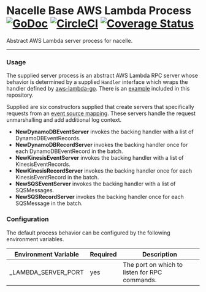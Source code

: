 # Nacelle Base AWS Lambda Process [![GoDoc](https://godoc.org/github.com/go-nacelle/lambdabase?status.svg)](https://godoc.org/github.com/go-nacelle/lambdabase) [![CircleCI](https://circleci.com/gh/go-nacelle/lambdabase.svg?style=svg)](https://circleci.com/gh/go-nacelle/lambdabase) [![Coverage Status](https://coveralls.io/repos/github/go-nacelle/lambdabase/badge.svg?branch=master)](https://coveralls.io/github/go-nacelle/lambdabase?branch=master)

Abstract AWS Lambda server process for nacelle.

---

### Usage

The supplied server process is an abstract AWS Lambda RPC server whose behavior is determined by a supplied `Handler` interface which wraps the handler defined by [aws-lambda-go](https://github.com/aws/aws-lambda-go/blob/af0b813d5803d9754b920ed666b1cf8c16becfb3/lambda/handler.go#L14). There is an [example](./example) included in this repository.

Supplied are six constructors supplied that create servers that specifically requests from an [event source mapping](https://docs.aws.amazon.com/lambda/latest/dg/intro-invocation-modes.html). These servers handle the request unmarshalling and add additional log context.

- **NewDynamoDBEventServer** invokes the backing handler with a list of DynamoDBEventRecords.
- **NewDynamoDBRecordServer** invokes the backing handler once for each DynamoDBEventRecord in the batch.
- **NewKinesisEventServer** invokes the backing handler with a list of KinesisEventRecords.
- **NewKinesisRecordServer** invokes the backing handler once for each KinesisEventRecord in the batch.
- **NewSQSEventServer** invokes the backing handler with a list of SQSMessages.
- **NewSQSRecordServer** invokes the backing handler once for each SQSMessage in the batch.

### Configuration

The default process behavior can be configured by the following environment variables.

| Environment Variable | Required | Description |
| -------------------- | -------- | ----------- |
| _LAMBDA_SERVER_PORT  | yes      | The port on which to listen for RPC commands. |
